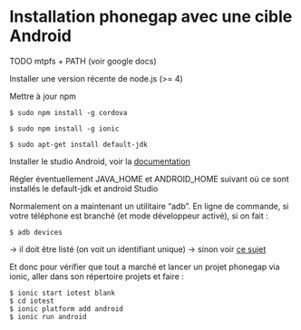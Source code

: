 # Installation phonegap avec une cible Android

TODO mtpfs + PATH (voir google docs)

Installer une version récente de node.js (>= 4)

Mettre à jour npm

```$ sudo npm install -g cordova```

```$ sudo npm install -g ionic```

```$ sudo apt-get install default-jdk```

Installer le studio Android, voir la [documentation](http://developer.android.com/sdk/installing/index.html?pkg=studio)

Régler éventuellement JAVA_HOME et ANDROID_HOME suivant où ce sont installés le default-jdk et android Studio

Normalement on a maintenant un utilitaire “adb”. En ligne de commande, si votre téléphone est branché (et
mode développeur activé), si on fait :

```$ adb devices```

→ il doit être listé (on voit un identifiant unique)
→ sinon voir [ce sujet]( http://askubuntu.com/questions/632651/adb-devices-command-wont-detect-my-4-4-android-phone)

Et donc pour vérifier que tout a marché et lancer un projet phonegap via ionic, aller dans son répertoire projets et faire :

```
$ ionic start iotest blank
$ cd iotest
$ ionic platform add android
$ ionic run android
```
